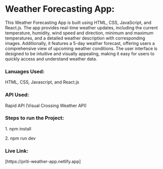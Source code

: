 <h1>Weather Forecasting App:</h1>
<p>This Weather Forecasting App is built using HTML, CSS, JavaScript, and React.js. The app provides real-time weather updates, including the current temperature, humidity, wind speed and direction, minimum and maximum temperatures, and a detailed weather description with corresponding images. Additionally, it features a 5-day weather forecast, offering users a comprehensive view of upcoming weather conditions. The user interface is designed to be intuitive and visually appealing, making it easy for users to quickly access and understand weather data.</p>

<h3>Lanuages Used:</h3>
<p>HTML, CSS, Javascript, and React.js</p>

<h3>API Used:</h3>
<p>Rapid API (Visual Crossing Weather API)</p>

<h3>Steps to run the Project:</h3>
<p>1. npm install</p>
<p>2. npm run dev</p>

<h3>Live Link:</h3>
[https://priti-weather-app.netlify.app]
